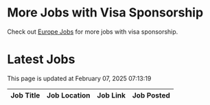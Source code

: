 # More Jobs with Visa Sponsorship

Check out [Europe Jobs](https://github.com/sureshparimi/europejobs#latest-jobs) for more jobs with visa sponsorship.

# Latest Jobs

This page is updated at February 07, 2025 07:13:19

| Job Title | Job Location | Job Link | Job Posted |
| --- | --- | --- | --- |
